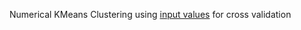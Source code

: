 Numerical KMeans Clustering using <a href='http://dni-institute.in/blogs/k-means-clustering-algorithm-explained/'>input values</a> for cross validation
